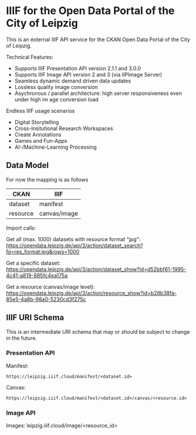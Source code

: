 # IIIF for the Open Data Portal of the City of Leipzig

This is an external IIIF API service for the CKAN Open Data Portal of the City of Leipzig.

Technical Features:
* Supports IIIF Presentation API version 2.1.1 and 3.0.0
* Supports IIIF Image API version 2 and 3 (via IIPImage Server)
* Seamless dynamic demand driven data updates
* Lossless quality image conversion
* Asychronous / parallel architecture: high server responsiveness even under high im age conversion load

Endless IIIF usage scenarios
* Digital Storytelling
* Cross-Insitutional Research Workspaces
* Create Annotations
* Games and Fun-Apps
* AI-/Machine-Learning Processing


## Data Model

For now the mapping is as follows

| CKAN | IIIF |
| ---- | ---- |
| dataset | manifest |
| resource | canvas/image |

Import calls:

Get all (max. 1000) datasets with resource format "jpg":
https://opendata.leipzig.de/api/3/action/dataset_search?fq=res_format:jpg&rows=1000

Get a specific dataset:
https://opendata.leipzig.de/api/3/action/dataset_show?id=d52bbf61-1995-4c41-a819-885fc4ea175a

Get a resource (canvas/image level):
https://opendata.leipzig.de/api/3/action/resource_show?id=b28b38fa-85e5-4a8b-98a0-5230cd3f275c

## IIIF URI Schema

This is an intermediate URI schema that may or should be subject to change in the future.

### Presentation API

Manifest:

```https://leipzig.iiif.cloud/manifest/<dataset.id>```

Canvas:

```https://leipzig.iiif.cloud/manifest/<dataset.id>/canvas/<resource.id>```

### Image API

Images: leipzig.iiif.cloud/image/<resource_id>
